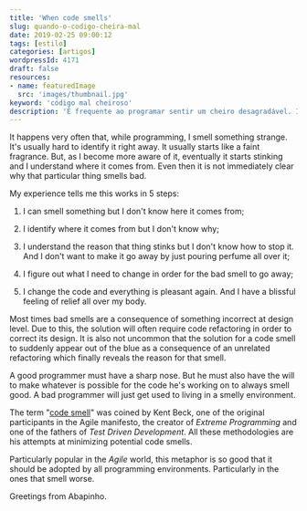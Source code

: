 ```yaml
---
title: 'When code smells'
slug: quando-o-codigo-cheira-mal
date: 2019-02-25 09:00:12
tags: [estilo]
categories: [artigos]
wordpressId: 4171
draft: false
resources:
- name: featuredImage
  src: 'images/thumbnail.jpg'
keyword: 'código mal cheiroso'
description: 'É frequente ao programar sentir um cheiro desagradável. Inicialmente não consigo identificá-lo. À medida que vou cheirando vou percebendo de onde vem.'
---
```

It happens very often that, while programming, I smell something strange. It's usually hard to identify it right away. It usually starts like a faint fragrance. But, as I become more aware of it, eventually it starts stinking and I understand where it comes from. Even then it is not immediately clear why that particular thing smells bad.

<!--more-->

My experience tells me this works in 5 steps:

  1. I can smell something but I don't know here it comes from;

  2. I identify where it comes from but I don't know why;

  3. I understand the reason that thing stinks but I don't know how to stop it. And I don't want to make it go away by just pouring perfume all over it;

  4. I figure out what I need to change in order for the bad smell to go away;

  5. I change the code and everything is pleasant again. And I have a blissful feeling of relief all over my body.

Most times bad smells are a consequence of something incorrect at design level. Due to this, the solution will often require code refactoring in order to correct its design. It is also not uncommon that the solution for a code smell to suddenly appear out of the blue as a consequence of an unrelated refactoring which finally reveals the reason for that smell.

A good programmer must have a sharp nose. But he must also have the will to make whatever is possible for the code he's working on to always smell good. A bad programmer will just get used to living in a smelly environment.

The term "[code smell][1]" was coined by Kent Beck, one of the original participants in the Agile manifesto, the creator of _Extreme Programming_ and one of the fathers of _Test Driven Development_. All these methodologies are his attempts at minimizing potential code smells.

Particularly popular in the _Agile_ world, this metaphor is so good that it should be adopted by all programming environments. Particularly in the ones that smell worse.

Greetings from Abapinho.

   [1]: https://en.wikipedia.org/wiki/Code_smell
